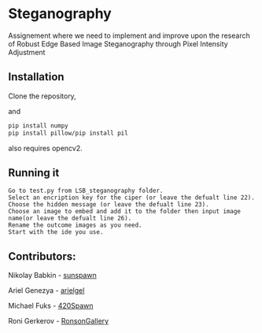 # Steganography
Assignement where we need to implement and improve upon the research of Robust Edge Based Image Steganography through Pixel Intensity Adjustment


## Installation

Clone the repository,

and 

```bash
pip install numpy
pip install pillow/pip install pil
```

also requires opencv2.

## Running it
```
Go to test.py from LSB_steganography folder.
Select an encription key for the ciper (or leave the defualt line 22).
Choose the hidden message (or leave the defualt line 23).
Choose an image to embed and add it to the folder then input image name(or leave the defualt line 26).
Rename the outcome images as you need.
Start with the ide you use.
```


## Contributors:

Nikolay Babkin - [sunspawn](https://github.com/Sunspawn/)

Ariel Genezya - [arielgel](https://github.com/arielge1)

Michael Fuks - [420Spawn](https://github.com/420Spawn)

Roni Gerkerov - [RonsonGallery](https://github.com/RonsonGallery)
